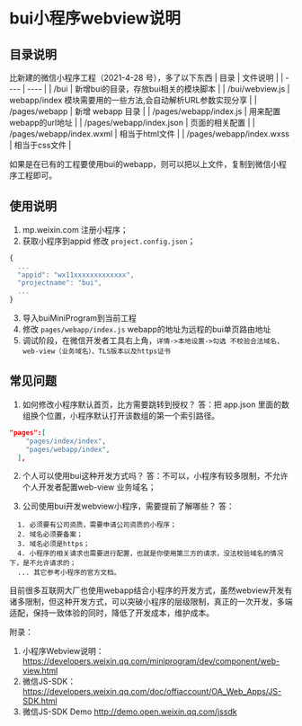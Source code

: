 # bui小程序webview说明

## 目录说明
比新建的微信小程序工程（2021-4-28 号），多了以下东西
|  目录   | 文件说明  |
|  ----  | ----  |
| /bui  | 新增bui的目录，存放bui相关的模块脚本 |
| /bui/webview.js  | webapp/index 模块需要用的一些方法,会自动解析URL参数实现分享 |
| /pages/webapp  | 新增 webapp 目录 |
| /pages/webapp/index.js  | 用来配置webapp的url地址 |
| /pages/webapp/index.json  | 页面的相关配置 |
| /pages/webapp/index.wxml  | 相当于html文件 |
| /pages/webapp/index.wxss  | 相当于css文件 |

如果是在已有的工程要使用bui的webapp，则可以把以上文件，复制到微信小程序工程即可。

## 使用说明

1. mp.weixin.com 注册小程序；
2. 获取小程序到appid 修改 `project.config.json`； 
```js
{
  ...
  "appid": "wx11xxxxxxxxxxxxx",
  "projectname": "bui",
  ...
}
```
3. 导入buiMiniProgram到当前工程
4. 修改 `pages/webapp/index.js` webapp的地址为远程的bui单页路由地址
5. 调试阶段，在微信开发者工具右上角，`详情->本地设置->勾选 不校验合法域名、web-view（业务域名）、TLS版本以及https证书`

## 常见问题
1. 如何修改小程序默认首页，比方需要跳转到授权？
答：把 app.json 里面的数组换个位置，小程序默认打开该数组的第一个索引路径。
```json
"pages":[
    "pages/index/index",
    "pages/webapp/index",
  ],
```

2. 个人可以使用bui这种开发方式吗？
答：不可以，小程序有较多限制，不允许个人开发者配置web-view 业务域名；

3. 公司使用bui开发webview小程序，需要提前了解哪些？
答： 
```
  1. 必须要有公司资质，需要申请公司资质的小程序；
  2. 域名必须要备案；
  3. 域名必须是https；
  4. 小程序的相关请求也需要进行配置，也就是你使用第三方的请求，没法校验域名的情况下，是不允许请求的；
  ... 其它参考小程序的官方文档。
```

目前很多互联网大厂也使用webapp结合小程序的开发方式，虽然webview开发有诸多限制，但这种开发方式，可以突破小程序的层级限制，真正的一次开发，多端适配，保持一致体验的同时，降低了开发成本，维护成本。


附录：
1. 小程序Webview说明：https://developers.weixin.qq.com/miniprogram/dev/component/web-view.html
2. 微信JS-SDK： https://developers.weixin.qq.com/doc/offiaccount/OA_Web_Apps/JS-SDK.html
3. 微信JS-SDK Demo http://demo.open.weixin.qq.com/jssdk
